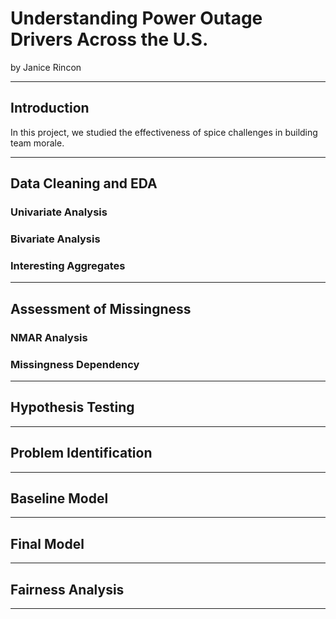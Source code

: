 # Understanding Power Outage Drivers Across the U.S.

by Janice Rincon

---

## Introduction

In this project, we studied the effectiveness of spice challenges in building team morale.

---

## Data Cleaning and EDA

### Univariate Analysis


### Bivariate Analysis


### Interesting Aggregates


---

## Assessment of Missingness

### NMAR Analysis

### Missingness Dependency

---

## Hypothesis Testing


---

## Problem Identification


---
## Baseline Model


---
## Final Model


---
## Fairness Analysis


---